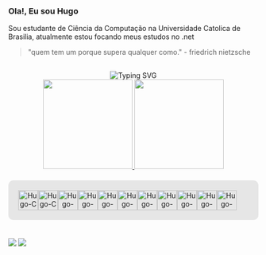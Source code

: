  ### Ola!, Eu sou Hugo
 Sou estudante de Ciência da Computação na Universidade Catolica de Brasilia, atualmente estou focando meus estudos no .net

 > "quem tem um porque supera qualquer como." - friedrich nietzsche
 ##


<div align=center>
  <img src="https://readme-typing-svg.demolab.com?font=Fira+Code&size=28&pause=1500&color=008F39&width=500&lines=Seja+Bem-Vindo!+%F0%9F%91%8B+" alt="Typing SVG" />
</div>
 <div align="center">
  <a href="https://github.com/anuraghazra/github-readme-stats">
    <img height="180em"  src="https://github-readme-stats.vercel.app/api?username=Hugo-Oliveira-RD11&show_icons=true&card_width=300&theme=tokyonight" />
  </a>
  <a href="https://github.com/Hugo-Oliveira-RD11">
    <img height="180em" src="https://github-readme-stats.vercel.app/api/top-langs/?username=Hugo-Oliveira-RD11&layout=compact&langs_count=7&theme=tokyonight"/>
</div>
<div style="background-color: #e6e6e6; padding: 20px; border-radius: 10px; margin: 20px 0; display: flex;" align="center">
      <br>
      <img align="center" alt="Hugo-C" height="40" width="40" src="https://cdn.jsdelivr.net/gh/devicons/devicon@latest/icons/c/c-original.svg">
      <img align="center" alt="Hugo-C" height="40" width="40" src="https://cdn.jsdelivr.net/gh/devicons/devicon@latest/icons/csharp/csharp-original.svg" />
      <img align="center" alt="Hugo-Html5" height="40" width="40" src="https://cdn.jsdelivr.net/gh/devicons/devicon@latest/icons/html5/html5-original.svg">
      <img align="center" alt="Hugo-CSS" height="40" width="40" src="https://cdn.jsdelivr.net/gh/devicons/devicon@latest/icons/css3/css3-original.svg">
      <img align="center" alt="Hugo-CSS" height="40" width="40" src="https://cdn.jsdelivr.net/gh/devicons/devicon@latest/icons/microsoftsqlserver/microsoftsqlserver-original-wordmark.svg" />
      <img align="center" alt="Hugo-CSS" height="40" width="40" src="https://cdn.jsdelivr.net/gh/devicons/devicon@latest/icons/postgresql/postgresql-original.svg" />
      <img align="center" alt="Hugo-Python" height="40" width="40" src="https://cdn.jsdelivr.net/gh/devicons/devicon@latest/icons/python/python-original.svg">
      <img align="center" alt="Hugo-Python" height="40" width="40" src="https://cdn.jsdelivr.net/gh/devicons/devicon@latest/icons/bash/bash-original.svg" />
      <img  align="center" alt="Hugo-Python" height="40" width="40" src="https://cdn.jsdelivr.net/gh/devicons/devicon@latest/icons/emacs/emacs-original.svg" />
      <img align="center" alt="Hugo-Python" height="40" width="40" src="https://cdn.jsdelivr.net/gh/devicons/devicon@latest/icons/javascript/javascript-original.svg" />
      <img align="center" alt="Hugo-Python" height="40" width="40" src="https://cdn.jsdelivr.net/gh/devicons/devicon@latest/icons/linux/linux-original.svg" />

  </div>
</div>
<br>


 <div>
    <a href="mailto:hugo.resennde1123@gmail.com" target="_blank"><img src="https://img.shields.io/badge/Gmail-D14836?style=for-the-badge&logo=gmail&logoColor=white" target="_blank"></a>
   <a href="https://www.linkedin.com/in/hugo-de-oliveira-resende-8861031b0/" target="_blank"><img src="https://img.shields.io/badge/LinkedIn-0077B5?style=for-the-badge&logo=linkedin&logoColor=white" target="_blank"></a>
 </div>

